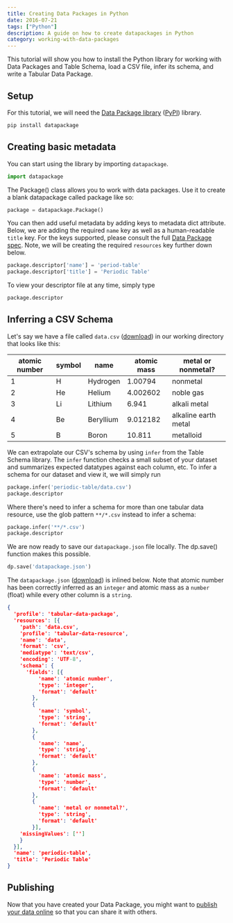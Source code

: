 ```yaml
---
title: Creating Data Packages in Python
date: 2016-07-21
tags: ["Python"]
description: A guide on how to create datapackages in Python
category: working-with-data-packages
---
```


This tutorial will show you how to install the Python library for working with Data Packages and Table Schema, load a CSV file, infer its schema, and write a Tabular Data Package.

## Setup

For this tutorial, we will need the [Data Package library](https://github.com/frictionlessdata/datapackage-py) ([PyPI](https://pypi.python.org/pypi/datapackage)) library.

```bash
pip install datapackage
```

## Creating basic metadata

You can start using the library by importing `datapackage`.

```python
import datapackage
```

The Package() class allows you to work with data packages. Use it to create a blank datapackage called package like so:

```python
package = datapackage.Package()
```

You can then add useful metadata by adding keys to metadata dict attribute.  Below, we are adding the required `name` key as well as a human-readable `title` key.  For the keys supported, please consult the full [Data Package spec](https://specs.frictionlessdata.io/data-package/#metadata). Note, we will be creating the required `resources` key further down below.

```python
package.descriptor['name'] = 'period-table'
package.descriptor['title'] = 'Periodic Table'
```

To view your descriptor file at any time, simply type

```python
package.descriptor
```

## Inferring a CSV Schema

Let's say we have a file called `data.csv` ([download](https://github.com/frictionlessdata/example-data-packages/blob/master/periodic-table/data.csv)) in our working directory that looks like this:

|  atomic number | symbol | name          | atomic mass             | metal or nonmetal?    |
|----------------|--------|---------------|-------------------------|-----------------------|
|  1             | H      | Hydrogen      | 1.00794                 | nonmetal              |
|  2             | He     | Helium        | 4.002602                | noble gas             |
|  3             | Li     | Lithium       | 6.941                   | alkali metal          |
|  4             | Be     | Beryllium     | 9.012182                | alkaline earth metal  |
|  5             | B      | Boron         | 10.811                  | metalloid             |

We can extrapolate our CSV's schema by using `infer` from the Table Schema library.  The `infer` function checks a small subset of your dataset and summarizes expected datatypes against each column, etc. To infer a schema for our dataset and view it, we will simply run

```python
package.infer('periodic-table/data.csv')
package.descriptor
```

Where there's need to infer a schema for more than one tabular data resource, use the glob pattern `**/*.csv` instead to infer a schema:

```python
package.infer('**/*.csv')
package.descriptor
```

We are now ready to save our `datapackage.json` file locally. The dp.save() function makes this possible.

```python
dp.save('datapackage.json')
```

The `datapackage.json`
([download](https://github.com/frictionlessdata/example-data-packages/blob/master/periodic-table/datapackage.json)) is inlined below.  Note that atomic number has been correctly inferred as an `integer` and atomic mass as a `number` (float) while every other column is a `string`.

```json
{
  'profile': 'tabular-data-package',
  'resources': [{
    'path': 'data.csv',
    'profile': 'tabular-data-resource',
    'name': 'data',
    'format': 'csv',
    'mediatype': 'text/csv',
    'encoding': 'UTF-8',
    'schema': {
      'fields': [{
          'name': 'atomic number',
          'type': 'integer',
          'format': 'default'
        },
        {
          'name': 'symbol',
          'type': 'string',
          'format': 'default'
        },
        {
          'name': 'name',
          'type': 'string',
          'format': 'default'
        },
        {
          'name': 'atomic mass',
          'type': 'number',
          'format': 'default'
        },
        {
          'name': 'metal or nonmetal?',
          'type': 'string',
          'format': 'default'
        }],
    'missingValues': ['']
    }
  }],
  'name': 'periodic-table',
  'title': 'Periodic Table'
}
```

## Publishing

Now that you have created your Data Package, you might want to [publish your data online](/blog/2016/08/29/publish-online/) so that you can share it with others.
